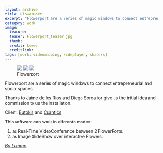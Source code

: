 ```yaml
---
layout: archive
title: FlowerPort
excerpt: "Flowerport are a series of magic windows to connect entrepreneurial and social spaces"
category: work
image: 
  feature: 
  teaser: Flowerport_teaser.jpg
  thumb: 
  credit: Lummo
  creditlink: 
tags: [work, videomapping, videplayer, shaders]
---
```


<figure class="third">
	<img src="https://farm8.staticflickr.com/7419/16518786771_7163f36de1_z.jpg">
	<img src="https://farm9.staticflickr.com/8602/16518769611_f84fa66e74_z.jpg">
	<img src="https://farm9.staticflickr.com/8644/16518773321_a6bddf4143_z.jpg">
	<figcaption>Flowerport</figcaption>
</figure>


Flowerport are a series of magic windows to connect entrepreneurial and social spaces

Thanks to Jaime de los Rios and Diego Soroa for give us the initial idea and commission to us the installation. 

Client: [Eutokia](http://eutokia.org/) and [Cuantics](http://cuantics.com/)

This software can work in diferents modes: 

1. as Real-Time VideoConference between 2 FlowerPorts.
2. as Image SlideShow over interactive Flowers.

[*By Lummo*](http://www.lummo.eu/)
